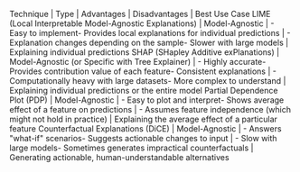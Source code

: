 Technique | Type | Advantages | Disadvantages | Best Use Case
LIME (Local Interpretable Model-Agnostic Explanations) | Model-Agnostic | - Easy to implement- Provides local explanations for individual predictions | - Explanation changes depending on the sample- Slower with large models | Explaining individual predictions
SHAP (SHapley Additive exPlanations) | Model-Agnostic (or Specific with Tree Explainer) | - Highly accurate- Provides contribution value of each feature- Consistent explanations | - Computationally heavy with large datasets- More complex to understand | Explaining individual predictions or the entire model
Partial Dependence Plot (PDP) | Model-Agnostic | - Easy to plot and interpret- Shows average effect of a feature on predictions | - Assumes feature independence (which might not hold in practice) | Explaining the average effect of a particular feature
Counterfactual Explanations (DiCE) | Model-Agnostic | - Answers "what-if" scenarios- Suggests actionable changes to input | - Slow with large models- Sometimes generates impractical counterfactuals | Generating actionable, human-understandable alternatives
